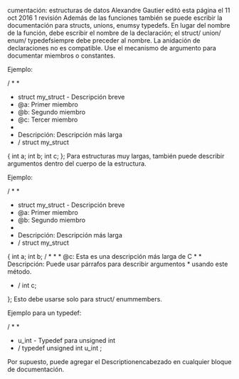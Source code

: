
cumentación: estructuras de datos
Alexandre Gautier editó esta página el 11 oct 2016  1 revisión
Además de las funciones también se puede escribir la documentación para structs, unions, enumsy typedefs.
En lugar del nombre de la función, debe escribir el nombre de la declaración;
el struct/ union/ enum/ typedefsiempre debe preceder al nombre. La anidación de declaraciones no es compatible.
Use el mecanismo de argumento para documentar miembros o constantes.

Ejemplo:

/ * * 
* struct my_struct - Descripción breve 
* @a: Primer miembro 
* @b: Segundo miembro 
* @c: Tercer miembro 
* 
* Descripción: Descripción más larga 
* / struct my_struct 

{
	int a;
	int b;
	int c;
};
Para estructuras muy largas, también puede describir argumentos dentro del cuerpo de la estructura.

Ejemplo:

/ * * 
* struct my_struct - Descripción breve 
* @a: Primer miembro 
* @b: Segundo miembro 
* 
* Descripción: Descripción más larga 
* / struct my_struct 

{
	int a;
	int b;
	/ * * 
	 * @c: Esta es una descripción más larga de C 
	 * 
	 * Descripción: Puede usar párrafos para describir argumentos 
	 * usando este método. 
* / int c;	 
	
};
Esto debe usarse solo para struct/ enummembers.

Ejemplo para un typedef:

/ * * 
* u_int - Typedef para unsigned int 
* / typedef unsigned int u_int ; 
   
Por supuesto, puede agregar el Descriptionencabezado en cualquier bloque de documentación.
